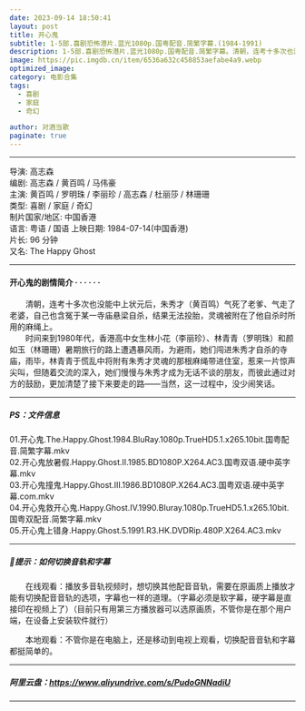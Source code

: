 ```yaml
---
date: 2023-09-14 18:50:41
layout: post
title: 开心鬼
subtitle: 1-5部.喜剧恐怖港片.蓝光1080p.国粤配音.简繁字幕.(1984-1991)
description: 1-5部.喜剧恐怖港片.蓝光1080p.国粤配音.简繁字幕。清朝，连考十多次也没能中上状元后，朱秀才（黄百鸣）气死了老爹、气走了老婆，自己也含冤于某一寺庙悬梁自杀，结果无法投胎，灵魂被附在了他自杀时所用的麻绳上......
image: https://pic.imgdb.cn/item/6536a632c458853aefabe4a9.webp
optimized_image: 
category: 电影合集
tags:
  - 喜剧
  - 家庭
  - 奇幻

author: 对酒当歌
paginate: true
---
```


---

导演: 高志森  
编剧: 高志森 / 黄百鸣 / 马伟豪  
主演: 黄百鸣 / 罗明珠 / 李丽珍 / 高志森 / 杜丽莎 / 林珊珊  
类型: 喜剧 / 家庭 / 奇幻  
制片国家/地区: 中国香港  
语言: 粤语 / 国语
上映日期: 1984-07-14(中国香港)  
片长: 96 分钟  
又名: The Happy Ghost  

---

#### 开心鬼的剧情简介 · · · · · ·

　　清朝，连考十多次也没能中上状元后，朱秀才（黄百鸣）气死了老爹、气走了老婆，自己也含冤于某一寺庙悬梁自杀，结果无法投胎，灵魂被附在了他自杀时所用的麻绳上。  
　　时间来到1980年代，香港高中女生林小花（李丽珍）、林青青（罗明珠）和颜如玉（林珊珊）暑期旅行的路上遭遇暴风雨，为避雨，她们闯进朱秀才自杀的寺庙，雨毕，林青青于慌乱中将附有朱秀才灵魂的那根麻绳带进住室，惹来一片惊声尖叫，但随着交流的深入，她们慢慢与朱秀才成为无话不谈的朋友，而彼此通过对方的鼓励，更加清楚了接下来要走的路——当然，这一过程中，没少闹笑话。

---

##### PS：文件信息

01.开心鬼.The.Happy.Ghost.1984.BluRay.1080p.TrueHD5.1.x265.10bit.国粤配音.简繁字幕.mkv  
02.开心鬼放暑假.Happy.Ghost.II.1985.BD1080P.X264.AC3.国粤双语.硬中英字幕.mkv  
03.开心鬼撞鬼.Happy.Ghost.III.1986.BD1080P.X264.AC3.国粤双语.硬中英字幕.com.mkv  
04.开心鬼救开心鬼.Happy.Ghost.IV.1990.Bluray.1080p.TrueHD5.1.x265.10bit.国粤双配音.简繁字幕.mkv  
05.开心鬼上错身.Happy.Ghost.5.1991.R3.HK.DVDRip.480P.X264.AC3.mkv  

---

##### 🔔提示：如何切换音轨和字幕

　　在线观看：播放多音轨视频时，想切换其他配音音轨，需要在原画质上播放才能有切换配音音轨的选项，字幕也一样的道理。（字幕必须是软字幕，硬字幕是直接印在视频上了）（目前只有用第三方播放器可以选原画质，不管你是在那个用户端，在设备上安装软件就行）

　　本地观看：不管你是在电脑上，还是移动到电视上观看，切换配音音轨和字幕都挺简单的。

---

##### 阿里云盘：<https://www.aliyundrive.com/s/PudoGNNadiU>

---
